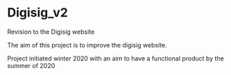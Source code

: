 # Digisig_v2
Revision to the Digisig website

The aim of this project is to improve the digisig website.

Project initiated winter 2020 with an aim to have a functional product by the summer of 2020
